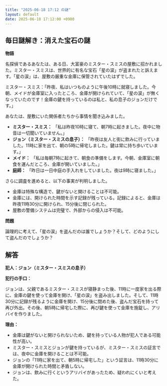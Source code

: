 ```yaml
---
title: "2025-06-18 17:12 の謎"
layout: default
date: 2025-06-18 17:12:00 +0900
---
```

## 毎日謎解き：消えた宝石の謎

**物語**

名探偵であるあなたは、ある日、大富豪のミスター・スミスの屋敷に招かれました。ミスター・スミスは、世界的に有名な宝石「星の涙」が盗まれたと訴えます。「星の涙」は、屋敷の厳重な金庫に保管されていたはずでした。

ミスター・スミス：「昨夜、私はいつものように午後10時に就寝しました。今朝、メイドが金庫室に入ったところ、金庫が開けられていて、「星の涙」が無くなっていたのです！金庫の鍵を持っているのは私と、私の息子のジョンだけです。」

あなたは、屋敷にいた関係者たちから事情を聞き込みました。

*   **ミスター・スミス：** 「私は昨夜10時に寝て、朝7時に起きました。夜中に物音は一切聞いていません。」
*   **ジョン（ミスター・スミスの息子）：** 「昨夜は友人と街に飲みに行っていました。11時に家を出て、朝の5時に帰宅しました。鍵は常に持ち歩いています。」
*   **メイド：** 「私は毎朝7時に起きて、朝食の準備をします。今朝、金庫室に朝食を運んだところ、金庫が開いていました。」
*   **庭師：** 「昨日は一日中庭の手入れをしていました。夜は9時に寝ました。」

さらに調査を進めると、以下の事実が判明しました。

*   金庫は特殊な構造で、鍵がないと開けることは不可能。
*   金庫には、開けられた時間を示す記録が残っている。記録によると、金庫は昨夜11時30分に開けられ、15分後に閉じられた。
*   屋敷の警備システムは完璧で、外部からの侵入は不可能。

**問題**

論理的に考えて、「星の涙」を盗んだのは誰でしょうか？そして、どのようにして盗んだのでしょうか？

## 解答

**犯人：ジョン（ミスター・スミスの息子）**

**犯行の手口：**

ジョンは、父親であるミスター・スミスが寝静まった後、11時に一度家を出る際に、金庫の鍵を使って金庫を開け、「星の涙」を盗み出しました。そして、11時30分に記録が残るように金庫を開け、15分後に閉めた後、盗んだ宝石を持って再び外出。その後、朝5時に帰宅した際に、再び鍵を使って金庫を施錠し、アリバイを作りました。

**理由：**

*   金庫は鍵がないと開けられないため、鍵を持っている人物が犯人である可能性が高い。
*   ミスター・スミスとジョンが鍵を持っているが、ミスター・スミスの証言では、夜中に金庫を開けることは不可能。
*   ジョンの「11時に家を出て、朝5時に帰宅した」という証言は、11時30分に金庫が開けられた時間と矛盾しない。
*   ジョンは、飲みに行くというアリバイがあったため、疑われにくいと考えた。
